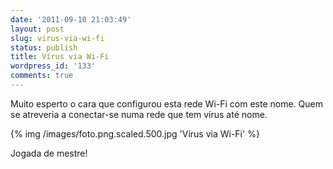 ```yaml
---
date: '2011-09-10 21:03:49'
layout: post
slug: virus-via-wi-fi
status: publish
title: Vírus via Wi-Fi
wordpress_id: '133'
comments: true
---
```


Muito esperto o cara que configurou esta rede Wi-Fi com este nome. Quem se atreveria a conectar-se numa rede que tem vírus até nome.

{% img /images/foto.png.scaled.500.jpg 'Vírus via Wi-Fi' %}

Jogada de mestre!